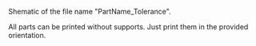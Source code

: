 Shematic of the file name "PartName_Tolerance".

All parts can be printed without supports. Just print them in the provided orientation.
